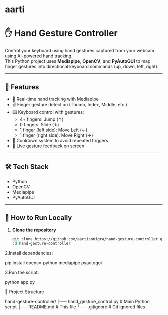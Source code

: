 # aarti

# ✋ Hand Gesture Controller

Control your keyboard using hand gestures captured from your webcam using AI-powered hand tracking.  
This Python project uses **Mediapipe**, **OpenCV**, and **PyAutoGUI** to map finger gestures into directional keyboard commands (up, down, left, right).

---

## 🧠 Features

- 🤖 Real-time hand tracking with Mediapipe
- ✌️ Finger gesture detection (Thumb, Index, Middle, etc.)
- ⌨️ Keyboard control with gestures:
  - 4+ fingers: Jump (↑)
  - 0 fingers: Slide (↓)
  - 1 finger (left side): Move Left (←)
  - 1 finger (right side): Move Right (→)
- 🔄 Cooldown system to avoid repeated triggers
- 👀 Live gesture feedback on screen

---

## 🛠 Tech Stack

- Python
- OpenCV
- Mediapipe
- PyAutoGUI

---

## 🚀 How to Run Locally

1. **Clone the repository**

   ```bash
   git clone https://github.com/aartisonigra/hand-gesture-controller.git
   cd hand-gesture-controller


2.Install dependencies:

pip install opencv-python mediapipe pyautogui


3.Run the script:

python app.py

📁 Project Structure

hand-gesture-controller/
├── hand_gesture_control.py   # Main Python script
├── README.md                 # This file
└── .gitignore                # Git ignored files


